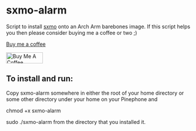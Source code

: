 # sxmo-alarm
Script to install [sxmo](https://sr.ht/~mil/Sxmo/) onto an Arch Arm barebones image. 
If this script helps you then please consider buying me a coffee or two ;)

[Buy me a coffee](https://paypal.me/JustineSmithies?locale.x=en_GB)

<a href="https://www.buymeacoffee.com/JustineSmithies" target="_blank"><img src="https://cdn.buymeacoffee.com/buttons/v2/default-yellow.png" alt="Buy Me A Coffee" style="height: 30px !important;width: 100px !important;" ></a>

## To install and run:

Copy sxmo-alarm somewhere in either the root of your home directory 
or some other directory under your home on your Pinephone and

chmod +x sxmo-alarm

sudo ./sxmo-alarm from the directory that you installed it.
